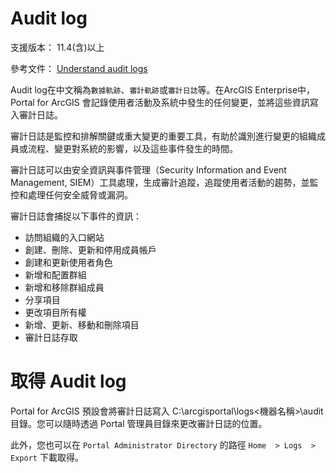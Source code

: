 # Audit log

支援版本： 11.4(含)以上

參考文件： [Understand audit logs](https://enterprise.arcgis.com/en/portal/latest/administer/windows/understand-audit-logs.htm)

Audit log在中文稱為`數據軌跡`、`審計軌跡`或`審計日誌`等。在ArcGIS Enterprise中，Portal for ArcGIS 會記錄使用者活動及系統中發生的任何變更，並將這些資訊寫入審計日誌。

審計日誌是監控和排解關鍵或重大變更的重要工具，有助於識別進行變更的組織成員或流程、變更對系統的影響，以及這些事件發生的時間。

審計日誌可以由安全資訊與事件管理（Security Information and Event Management, SIEM）工具處理，生成審計追蹤，追蹤使用者活動的趨勢，並監控和處理任何安全威脅或漏洞。

審計日誌會捕捉以下事件的資訊：

- 訪問組織的入口網站
- 創建、刪除、更新和停用成員帳戶
- 創建和更新使用者角色
- 新增和配置群組
- 新增和移除群組成員
- 分享項目
- 更改項目所有權
- 新增、更新、移動和刪除項目
- 審計日誌存取

# 取得 Audit log

Portal for ArcGIS 預設會將審計日誌寫入 C:\arcgisportal\logs\<機器名稱>\audit 目錄。您可以隨時透過 Portal 管理員目錄來更改審計日誌的位置。

此外，您也可以在 `Portal Administrator Directory` 的路徑 `Home  > Logs  > Export` 下載取得。


